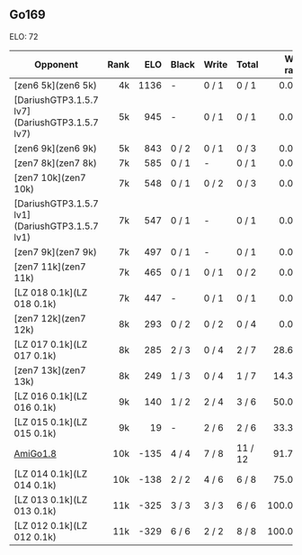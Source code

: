 ## Go169 ##

ELO: 72

Opponent | Rank | ELO | Black | Write | Total | Win rate
---------|-----:|----:|-------|-------|-------|-------:
[zen6 5k](zen6 5k) | 4k | 1136 | - | 0 / 1 | 0 / 1 | 0.0%
[DariushGTP3.1.5.7 lv7](DariushGTP3.1.5.7 lv7) | 5k | 945 | - | 0 / 1 | 0 / 1 | 0.0%
[zen6 9k](zen6 9k) | 5k | 843 | 0 / 2 | 0 / 1 | 0 / 3 | 0.0%
[zen7 8k](zen7 8k) | 7k | 585 | 0 / 1 | - | 0 / 1 | 0.0%
[zen7 10k](zen7 10k) | 7k | 548 | 0 / 1 | 0 / 2 | 0 / 3 | 0.0%
[DariushGTP3.1.5.7 lv1](DariushGTP3.1.5.7 lv1) | 7k | 547 | 0 / 1 | - | 0 / 1 | 0.0%
[zen7 9k](zen7 9k) | 7k | 497 | 0 / 1 | - | 0 / 1 | 0.0%
[zen7 11k](zen7 11k) | 7k | 465 | 0 / 1 | 0 / 1 | 0 / 2 | 0.0%
[LZ 018 0.1k](LZ 018 0.1k) | 7k | 447 | - | 0 / 1 | 0 / 1 | 0.0%
[zen7 12k](zen7 12k) | 8k | 293 | 0 / 2 | 0 / 2 | 0 / 4 | 0.0%
[LZ 017 0.1k](LZ 017 0.1k) | 8k | 285 | 2 / 3 | 0 / 4 | 2 / 7 | 28.6%
[zen7 13k](zen7 13k) | 8k | 249 | 1 / 3 | 0 / 4 | 1 / 7 | 14.3%
[LZ 016 0.1k](LZ 016 0.1k) | 9k | 140 | 1 / 2 | 2 / 4 | 3 / 6 | 50.0%
[LZ 015 0.1k](LZ 015 0.1k) | 9k | 19 | - | 2 / 6 | 2 / 6 | 33.3%
[AmiGo1.8](AmiGo1.8) | 10k | -135 | 4 / 4 | 7 / 8 | 11 / 12 | 91.7%
[LZ 014 0.1k](LZ 014 0.1k) | 10k | -138 | 2 / 2 | 4 / 6 | 6 / 8 | 75.0%
[LZ 013 0.1k](LZ 013 0.1k) | 11k | -325 | 3 / 3 | 3 / 3 | 6 / 6 | 100.0%
[LZ 012 0.1k](LZ 012 0.1k) | 11k | -329 | 6 / 6 | 2 / 2 | 8 / 8 | 100.0%

